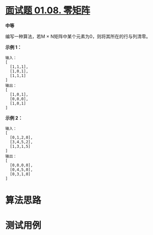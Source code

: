 # [面试题 01.08. 零矩阵][cnTitle]

**中等**

编写一种算法，若M × N矩阵中某个元素为0，则将其所在的行与列清零。



**示例 1：** 

```
输入：
[
  [1,1,1],
  [1,0,1],
  [1,1,1]
]
输出：
[
  [1,0,1],
  [0,0,0],
  [1,0,1]
]

```

**示例 2：** 

```
输入：
[
  [0,1,2,0],
  [3,4,5,2],
  [1,3,1,5]
]
输出：
[
  [0,0,0,0],
  [0,4,5,0],
  [0,3,1,0]
]

```




# 算法思路

# 测试用例
```
```

[cnTitle]: https://leetcode-cn.com/problems/zero-matrix-lcci/
